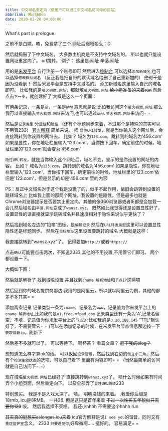 ```yaml
---
title: 中文域名重定向（使用户可以通过中文域名访问你的网站）
abbrlink: 9bd860eb
date: 2020-02-28 04:00:00
---
```

What's past is prologue.

<!--more-->之前不是白嫖，咳，免费拿了三个.网址后缀域名么：D
然后就捣鼓了下中文域名。
大多数主机商是不支持中文域名的。
所以也就只能设置网址重定向了。
url跳转。
例子：
这里是.网址
辛落.网址

用的是[米发平台][1]
自行注册一个账号即可
然后进入[控制台][2]
可以选择`添加新域名`,也可以选择`修改默认域名`
（反正我是把自带的默认域名给删了自己重新加的）
~~绝对不是因为没看到！~~
然后米发平台是支持中文域名的。
添加新域名这里输入自己的域名即可。
比如我的是`萤火初燃.网址`，那就填`萤火初燃.网址`
~~给小组准备的来着run~~
然后点击`下一步`，就创建好了
大概是这么一个页面：



有两条记录，一条是`空`，一条是`WWW`
意思就是说
比如我访问这个`萤火初燃.网址`
那么我可以直接输入`萤火初燃.网址`来访问,也可以通过`www.萤火初燃.网址`来访问= =

然后是`记录类型`
分`显性`和`隐性`
（还有个标题同步来着，不过那个是特殊的其实可以不用管233）
[官方解释][3]
简单来说。
唔
`显性URL转发`，就是当你输入这个网址后，会直接跳转到你设置的网址去。
比如？
域名为`123.com`，跳转到的域名为'456.com'
如果是显性，你在地址栏里输入'123.com'，当你按下回车，确定前往的时候，地址栏里的'123.com'就会变为'456.com'

`隐性URL转发`，就是当你输入这个网址后，域名不变，显示的是你设置的网址的内容。
比如？
域名为`123.com`，跳转到的域名为'456.com'
如果是隐性，你在地址栏里输入'123.com'，当你按下回车，确定前往的时候，地址栏里的'123.com'依旧是'123.com'，但是显示的却是'456.com'里的内容

PS：反正中文域名对于这个我是没辙了的，似乎不起作用，依旧会跳转到设置的跳转域名上
比如我上面的那两个网址，我设置的是隐性，但是最多也就是Chrome浏览器提示是否要禁止重定向，其他的像360浏览器或者IE都是会加载一会儿然后域名由`辛落.网址`变成了`wansz.xyz`。
既然如此我觉得还是设置显性好了。
设置显性的话直接就显示跳转域名并且速度相对于隐性来说似乎更快了？

然后找到域名左边的“铅笔”图标，是`编辑记录`
然后在`URL转发类型`这里可以设置显性隐性还是标题同步。
然后在`目标地址`这里设置要跳转的域名
大概就是这样：



我直接跳转到“wansz.xyz”了。
记得要加`http://`或者`https://`

点击`确认`可能要点击两次，不知道2333
其他的不用设置,不用管它们即可。
两个都设置一下。

大概如下图：


然后就是解析了
找到域名设置
并且找到`cname 解析地址`和`节点IP`这两项




然后回到你的域名提供商那边
我用的是阿里云，所以就以阿里云为例，其他的都差不多其实= =





添加两条记录
记录类型一条为`cname`，记录名为`www`，记录值为你米发平台上的`cname 解析地址`,比如我的是`u1.free.mfpad.com`
记录类型还有一条为'A',记录名留空，不填，记录值为你米发平台上的`节点IP`,比如我的是`3.20.188.145`
“TTL”默认好了，不需要管它= =
(可以在添加记录的时候，在米发平台节点信息那边按一下`获取最新ip`，刷新下

然后差不多就可以了。
可以等待下。
喝杯茶？
看篇文章？
~~逛下我的blog？~~

想知道怎么样才算ok的话。
可以返回`记录管理`，然后找到右边的`倒立小三角`，然后有个`检测生效状态`的选项，可以自己看下
里面有内容即可= =
（当然最简单的访问就是自己访问下= =）

现在域名`萤火初燃.网址`已经好了
直接跳转到`wansz.xyz`了。
啧什么时候如果有时间弄个小组页面，然后重定向下。
以及全部弄了`显性URL跳转`233

特别想买。
我是不是入戏太深了。
啧。
明明没钱的来着。
.我爱你后缀是18rmb,.icu是8RMB。
一共26.
但是这只是首年来着
~~不过一次性买五年貌似只需要你129~~
咳。
然后我选择不买啧。
我还小hhhh
不需要这个hhhh
run

~~其实真的挺想买aslongas.icu来着~~
icu官方解释是说`I see you`的谐音，同时又有`重症监护室`含义。
2333
`只要遇见你`,好卑微啊.....
挺好的。
容易满足= =

[1]: https://www.mfpad.com/
[2]: https://console.mfpad.com/domain
[3]: https://support.mfpad.com/zh/zhuanfa/differences-between-methods/